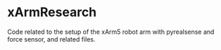 # xArmResearch
Code related to the setup of the xArm5 robot arm with pyrealsense and force sensor, and related files.
